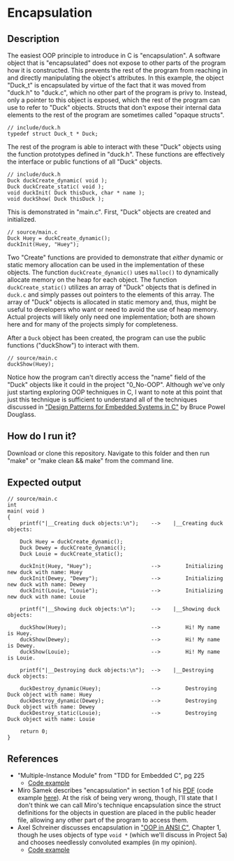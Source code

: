# Encapsulation

## Description

The easiest OOP principle to introduce in C is "encapsulation". A software object that is "encapsulated" does not expose to other parts of the program how it is constructed. This prevents the rest of the program from reaching in and directly manipulating the object's attributes. In this example, the object "Duck_t" is encapsulated by virtue of the fact that it was moved from "duck.h" to "duck.c", which no other part of the program is privy to. Instead, only a pointer to this object is exposed, which the rest of the program can use to refer to "Duck" objects. Structs that don't expose their internal data elements to the rest of the program are sometimes called "opaque structs".

```
// include/duck.h
typedef struct Duck_t * Duck;
```

The rest of the program is able to interact with these "Duck" objects using the function prototypes defined in "duck.h". These functions are effectively the interface or public functions of all "Duck" objects.

```
// include/duck.h
Duck duckCreate_dynamic( void );
Duck duckCreate_static( void );
void duckInit( Duck thisDuck, char * name );
void duckShow( Duck thisDuck );
```

This is demonstrated in "main.c". First, "Duck" objects are created and initialized.

```
// source/main.c
Duck Huey = duckCreate_dynamic();
duckInit(Huey, "Huey");
```

Two "Create" functions are provided to demonstrate that _either_ dynamic or static memory allocation can be used in the implementation of these objects. The function `duckCreate_dynamic()` uses `malloc()` to dynamically allocate memory on the heap for each object. The function `duckCreate_static()` utilizes an array of "Duck" objects that is defined in `duck.c` and simply passes out pointers to the elements of this array. The array of "Duck" objects is allocated in static memory and, thus, might be useful to developers who want or need to avoid the use of heap memory. Actual projects will likely only need one implementation; both are shown here and for many of the projects simply for completeness.

After a `Duck` object has been created, the program can use the public functions ("duckShow") to interact with them.

```
// source/main.c
duckShow(Huey);
```

Notice how the program can't directly access the "name" field of the "Duck" objects like it could in the project "0_No-OOP". Although we've only just starting exploring OOP techniques in C, I want to note at this point that just this technique is sufficient to understand all of the techniques discussed in ["Design Patterns for Embedded Systems in C"](https://www.amazon.com/Design-Patterns-Embedded-Systems-Engineering/dp/1856177076) by Bruce Powel Douglass.

## How do I run it?

Download or clone this repository. Navigate to this folder and then run "make" or "make clean && make" from the command line.

## Expected output

```
// source/main.c
int
main( void )
{
    printf("|__Creating duck objects:\n");    -->    |__Creating duck objects:

    Duck Huey = duckCreate_dynamic();
    Duck Dewey = duckCreate_dynamic();
    Duck Louie = duckCreate_static();

    duckInit(Huey, "Huey");                   -->        Initializing new duck with name: Huey
    duckInit(Dewey, "Dewey");                 -->        Initializing new duck with name: Dewey
    duckInit(Louie, "Louie");                 -->        Initializing new duck with name: Louie

    printf("|__Showing duck objects:\n");     -->    |__Showing duck objects:
    
    duckShow(Huey);                           -->        Hi! My name is Huey.
    duckShow(Dewey);                          -->        Hi! My name is Dewey.
    duckShow(Louie);                          -->        Hi! My name is Louie.

    printf("|__Destroying duck objects:\n");  -->    |__Destroying duck objects:

    duckDestroy_dynamic(Huey);                -->        Destroying Duck object with name: Huey
    duckDestroy_dynamic(Dewey);               -->        Destroying Duck object with name: Dewey
    duckDestroy_static(Louie);                -->        Destroying Duck object with name: Louie

    return 0;
}
```

## References
- "Multiple-Instance Module" from "TDD for Embedded C", pg 225
    - [Code example](https://github.com/jwgrenning/tddec-code/blob/master/code/include/util/CircularBuffer.h)
- Miro Samek describes "encapsulation" in section 1 of his [PDF](https://www.state-machine.com/doc/AN_OOP_in_C.pdf) (code example [here](https://github.com/QuantumLeaps/OOP-in-C/tree/master/encapsulation)). At the risk of being very wrong, though, I'll state that I don't think we can call Miro's technique encapsulation since the struct definitions for the objects in question are placed in the public header file, allowing any other part of the program to access them.
- Axel Schreiner discusses encapsulation in ["OOP in ANSI C"](https://www.cs.rit.edu/~ats/books/ooc.pdf), Chapter 1, though he uses objects of type `void *` (which we'll discuss in Project 5a) and chooses needlessly convoluted examples (in my opinion).
    - [Code example](https://github.com/shichao-an/ooc/tree/master/01)